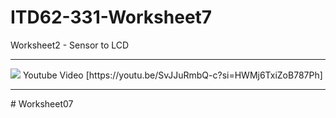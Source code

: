 # ITD62-331-Worksheet7
Worksheet2 - Sensor to LCD
<hr>
<img src="hhttps://github.com/Palita-ppp/Worksheet07/blob/main/Screenshot%202023-12-01%20003802.png" >
Youtube Video [https://youtu.be/SvJJuRmbQ-c?si=HWMj6TxiZoB787Ph]
<hr>
# Worksheet07
